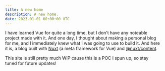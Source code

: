 ```yaml
---
title: A new home
description: A new home.
date: 2023-01-01 00:00:00 UTC
---
```


I have learned Vue for quite a long time, but I don't have any noteable project made with it. And one day, I thought about making a personal blog for me, and I immediately knew what I was going to use to build it. And here it is, a blog built with [Nuxt](https://github.com/nuxt/nuxt) (a meta framework for Vue) and [@nuxt/content](https://github.com/nuxt/content).

This site is still pretty much WIP cause this is a POC I spun up, so stay tuned for future updates!
